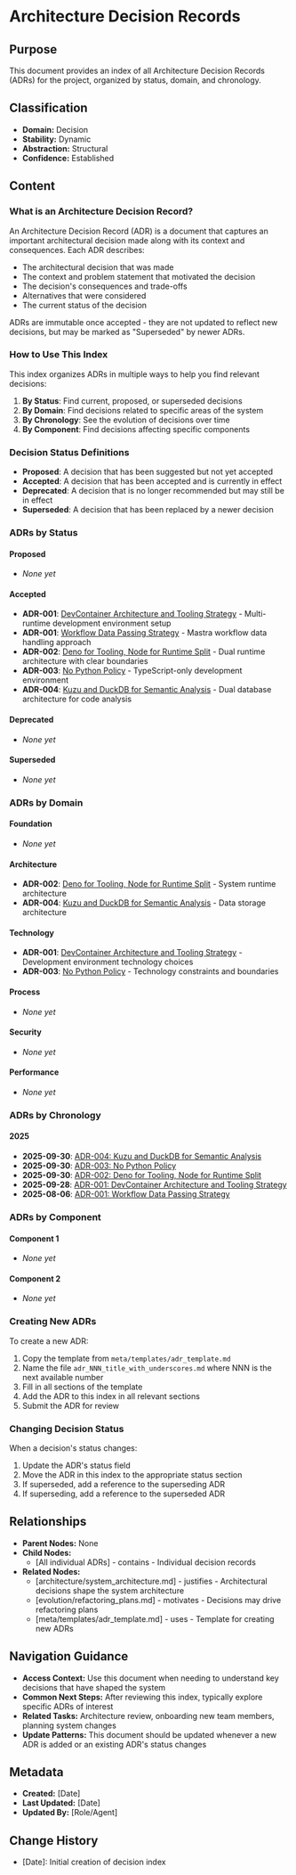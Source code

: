 # Architecture Decision Records

## Purpose
This document provides an index of all Architecture Decision Records (ADRs) for the project, organized by status, domain, and chronology.

## Classification
- **Domain:** Decision
- **Stability:** Dynamic
- **Abstraction:** Structural
- **Confidence:** Established

## Content

### What is an Architecture Decision Record?

An Architecture Decision Record (ADR) is a document that captures an important architectural decision made along with its context and consequences. Each ADR describes:

- The architectural decision that was made
- The context and problem statement that motivated the decision
- The decision's consequences and trade-offs
- Alternatives that were considered
- The current status of the decision

ADRs are immutable once accepted - they are not updated to reflect new decisions, but may be marked as "Superseded" by newer ADRs.

### How to Use This Index

This index organizes ADRs in multiple ways to help you find relevant decisions:

1. **By Status**: Find current, proposed, or superseded decisions
2. **By Domain**: Find decisions related to specific areas of the system
3. **By Chronology**: See the evolution of decisions over time
4. **By Component**: Find decisions affecting specific components

### Decision Status Definitions

- **Proposed**: A decision that has been suggested but not yet accepted
- **Accepted**: A decision that has been accepted and is currently in effect
- **Deprecated**: A decision that is no longer recommended but may still be in effect
- **Superseded**: A decision that has been replaced by a newer decision

### ADRs by Status

#### Proposed
- *None yet*

#### Accepted
- **ADR-001**: [DevContainer Architecture and Tooling Strategy](./adr_001_devcontainer_architecture.md) - Multi-runtime development environment setup
- **ADR-001**: [Workflow Data Passing Strategy](./adr_001_workflow_data_passing_strategy.md) - Mastra workflow data handling approach
- **ADR-002**: [Deno for Tooling, Node for Runtime Split](./adr_002_deno_node_runtime_split.md) - Dual runtime architecture with clear boundaries
- **ADR-003**: [No Python Policy](./adr_003_no_python_policy.md) - TypeScript-only development environment
- **ADR-004**: [Kuzu and DuckDB for Semantic Analysis](./adr_004_kuzu_duckdb_databases.md) - Dual database architecture for code analysis

#### Deprecated
- *None yet*

#### Superseded
- *None yet*

### ADRs by Domain

#### Foundation
- *None yet*

#### Architecture
- **ADR-002**: [Deno for Tooling, Node for Runtime Split](./adr_002_deno_node_runtime_split.md) - System runtime architecture
- **ADR-004**: [Kuzu and DuckDB for Semantic Analysis](./adr_004_kuzu_duckdb_databases.md) - Data storage architecture

#### Technology
- **ADR-001**: [DevContainer Architecture and Tooling Strategy](./adr_001_devcontainer_architecture.md) - Development environment technology choices
- **ADR-003**: [No Python Policy](./adr_003_no_python_policy.md) - Technology constraints and boundaries

#### Process
- *None yet*

#### Security
- *None yet*

#### Performance
- *None yet*

### ADRs by Chronology

#### 2025
- **2025-09-30**: [ADR-004: Kuzu and DuckDB for Semantic Analysis](./adr_004_kuzu_duckdb_databases.md)
- **2025-09-30**: [ADR-003: No Python Policy](./adr_003_no_python_policy.md)
- **2025-09-30**: [ADR-002: Deno for Tooling, Node for Runtime Split](./adr_002_deno_node_runtime_split.md)
- **2025-09-28**: [ADR-001: DevContainer Architecture and Tooling Strategy](./adr_001_devcontainer_architecture.md)
- **2025-08-06**: [ADR-001: Workflow Data Passing Strategy](./adr_001_workflow_data_passing_strategy.md)

### ADRs by Component

#### Component 1
- *None yet*

#### Component 2
- *None yet*

### Creating New ADRs

To create a new ADR:

1. Copy the template from `meta/templates/adr_template.md`
2. Name the file `adr_NNN_title_with_underscores.md` where NNN is the next available number
3. Fill in all sections of the template
4. Add the ADR to this index in all relevant sections
5. Submit the ADR for review

### Changing Decision Status

When a decision's status changes:

1. Update the ADR's status field
2. Move the ADR in this index to the appropriate status section
3. If superseded, add a reference to the superseding ADR
4. If superseding, add a reference to the superseded ADR

## Relationships
- **Parent Nodes:** None
- **Child Nodes:** 
  - [All individual ADRs] - contains - Individual decision records
- **Related Nodes:** 
  - [architecture/system_architecture.md] - justifies - Architectural decisions shape the system architecture
  - [evolution/refactoring_plans.md] - motivates - Decisions may drive refactoring plans
  - [meta/templates/adr_template.md] - uses - Template for creating new ADRs

## Navigation Guidance
- **Access Context:** Use this document when needing to understand key decisions that have shaped the system
- **Common Next Steps:** After reviewing this index, typically explore specific ADRs of interest
- **Related Tasks:** Architecture review, onboarding new team members, planning system changes
- **Update Patterns:** This document should be updated whenever a new ADR is added or an existing ADR's status changes

## Metadata
- **Created:** [Date]
- **Last Updated:** [Date]
- **Updated By:** [Role/Agent]

## Change History
- [Date]: Initial creation of decision index
